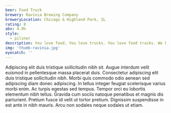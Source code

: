 ```yaml
---
beer: Food Truck
brewery: Ravinia Brewing Company
breweryLocation: Chicago & Highland Park, IL
rating: 8
abv: 4.9%
style:
  - pilsner
description: You love food. You love trucks. You love food trucks. We honor these noble carriages with a beer of equal humility and deliciousness. Step up to the window and enjoy!
img: 'thumb-ravinia.jpg'
eyecatch: ''
---
```

Adipiscing elit duis tristique sollicitudin nibh sit. Augue interdum velit euismod in pellentesque massa placerat duis. Consectetur adipiscing elit duis tristique sollicitudin nibh. Morbi quis commodo odio aenean sed adipiscing diam donec adipiscing. In tellus integer feugiat scelerisque varius morbi enim. Ac turpis egestas sed tempus. Tempor orci eu lobortis elementum nibh tellus. Gravida cum sociis natoque penatibus et magnis dis parturient. Pretium fusce id velit ut tortor pretium. Dignissim suspendisse in est ante in nibh mauris. Arcu non sodales neque sodales ut etiam.